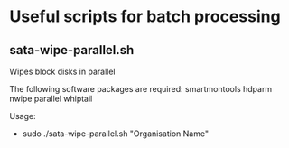 # Useful scripts for batch processing

## sata-wipe-parallel.sh
Wipes block disks in parallel

The following software packages are required: smartmontools hdparm nwipe parallel whiptail

Usage:
* sudo ./sata-wipe-parallel.sh "Organisation Name"
